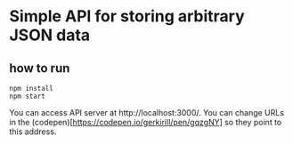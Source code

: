# Simple API for storing arbitrary JSON data

## how to run

```
npm install
npm start
```

You can access API server at http://localhost:3000/. You can change URLs in the (codepen)[https://codepen.io/gerkirill/pen/gqzgNY] so they point to this address.